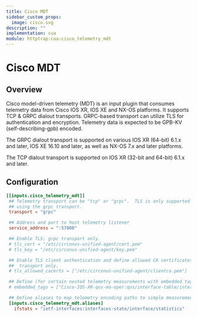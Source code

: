 ```yaml
---
title: Cisco MDT
sidebar_custom_props:
  image: cisco.svg
description: ""
implementation: cua
module: httptrap:cua:cisco_telemetry_mdt
---
```


# Cisco MDT

## Overview

Cisco model-driven telemetry (MDT) is an input plugin that consumes
telemetry data from Cisco IOS XR, IOS XE and NX-OS platforms. It supports TCP & GRPC dialout transports.
GRPC-based transport can utilize TLS for authentication and encryption.
Telemetry data is expected to be GPB-KV (self-describing-gpb) encoded.

The GRPC dialout transport is supported on various IOS XR (64-bit) 6.1.x and later, IOS XE 16.10 and later, as well as NX-OS 7.x and later platforms.

The TCP dialout transport is supported on IOS XR (32-bit and 64-bit) 6.1.x and later.

## Configuration

```toml
[[inputs.cisco_telemetry_mdt]]
 ## Telemetry transport can be "tcp" or "grpc".  TLS is only supported when
 ## using the grpc transport.
 transport = "grpc"

 ## Address and port to host telemetry listener
 service_address = ":57000"

 ## Enable TLS; grpc transport only.
 # tls_cert = "/etc/circonus-unified-agent/cert.pem"
 # tls_key = "/etc/circonus-unified-agent/key.pem"

 ## Enable TLS client authentication and define allowed CA certificates; grpc
 ##  transport only.
 # tls_allowed_cacerts = ["/etc/circonus-unified-agent/clientca.pem"]

 ## Define (for certain nested telemetry measurements with embedded tags) which fields are tags
 # embedded_tags = ["Cisco-IOS-XR-qos-ma-oper:qos/interface-table/interface/input/service-policy-names/service-policy-instance/statistics/class-stats/class-name"]

 ## Define aliases to map telemetry encoding paths to simple measurement names
 [inputs.cisco_telemetry_mdt.aliases]
   ifstats = "ietf-interfaces:interfaces-state/interface/statistics"
```
